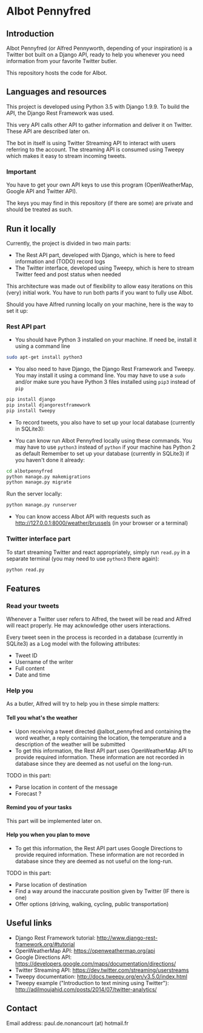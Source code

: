 # Albot Pennyfred

## Introduction

Albot Pennyfred (or Alfred Pennyworth, depending of your inspiration) is a Twitter bot built on a Django API, ready to help you whenever you need information from your favorite Twitter butler.

This repository hosts the code for Albot.

## Languages and resources

This project is developed using Python 3.5 with Django 1.9.9. To build the API, the Django Rest Framework was used.

This very API calls other API to gather information and deliver it on Twitter. These API are described later on.

The bot in itself is using Twitter Streaming API to interact with users referring to the account.
The streaming API is consumed using Tweepy which makes it easy to stream incoming tweets.

### Important

You have to get your own API keys to use this program (OpenWeatherMap, Google API and Twitter API).

The keys you may find in this repository (if there are some) are private and should be treated as such.

## Run it locally

Currently, the project is divided in two main parts:
- The Rest API part, developed with Django, which is here to feed information and (TODO) record logs
- The Twitter interface, developed using Tweepy, which is here to stream Twitter feed and post status when needed

This architecture was made out of flexibility to allow easy iterations on this (very) initial work.
You have to run both parts if you want to fully use Albot.

Should you have Alfred running locally on your machine, here is the way to set it up:

### Rest API part

- You should have Python 3 installed on your machine. If need be, install it using a command line
```bash
sudo apt-get install python3
```

- You also need to have Django, the Django Rest Framework and Tweepy. You may install it using a command line.
You may have to use a `sudo` and/or make sure you have Python 3 files installed using `pip3` instead of `pip`
```bash
pip install django
pip install djangorestframework
pip install tweepy
```

- To record tweets, you also have to set up your local database (currently in SQLite3):


- You can know run Albot Pennyfred locally using these commands.
You may have to use `python3` instead of `python` if your machine has Python 2 as default
Remember to set up your database (currently in SQLite3) if you haven't done it already:
```bash
cd albotpennyfred
python manage.py makemigrations
python manage.py migrate
```
Run the server locally:
```bash
python manage.py runserver
```

- You can know access Albot API with requests such as http://127.0.0.1:8000/weather/brussels (in your browser or a terminal)

### Twitter interface part

To start streaming Twitter and react appropriately, simply run `read.py` in a separate terminal (you may need to use `python3` there again):

```bash
python read.py
```

## Features

### Read your tweets

Whenever a Twitter user refers to Alfred, the tweet will be read and Alfred will react properly. He may acknowledge other users interactions.

Every tweet seen in the process is recorded in a database (currently in SQLite3) as a Log model with the following attributes:
- Tweet ID
- Username of the writer
- Full content
- Date and time

### Help you

As a butler, Alfred will try to help you in these simple matters:

#### Tell you what's the weather

- Upon receiving a tweet directed @albot_pennyfred and containing the word weather, a reply containing the location, the temperature and a description of the weather will be submitted
- To get this information, the Rest API part uses OpenWeatherMap API to provide required information.
These information are not recorded in database since they are deemed as not useful on the long-run.

TODO in this part:
- Parse location in content of the message
- Forecast ?

#### Remind you of your tasks

This part will be implemented later on.

#### Help you when you plan to move

- To get this information, the Rest API part uses Google Directions to provide required information.
These information are not recorded in database since they are deemed as not useful on the long-run.

TODO in this part:
- Parse location of destination
- Find a way around the inaccurate position given by Twitter (IF there is one)
- Offer options (driving, walking, cycling, public transportation)

## Useful links

- Django Rest Framework tutorial: http://www.django-rest-framework.org/#tutorial
- OpenWeatherMap API: https://openweathermap.org/api
- Google Directions API: https://developers.google.com/maps/documentation/directions/
- Twitter Streaming API: https://dev.twitter.com/streaming/userstreams
- Tweepy documentation: http://docs.tweepy.org/en/v3.5.0/index.html
- Tweepy example ("Introduction to text mining using Twitter"): http://adilmoujahid.com/posts/2014/07/twitter-analytics/

## Contact

Email address: paul.de.nonancourt (at) hotmail.fr